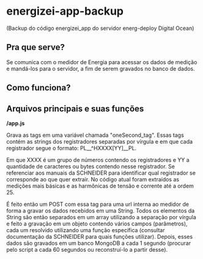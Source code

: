 # energizei-app-backup
(Backup do código energizei_app do servidor energ-deploy Digital Ocean)

## Pra que serve?

Se comunica com o medidor de Energia para acessar os dados de medição e mandá-los para o servidor, a fim de serem gravados no banco de dados.


## Como funciona?


## Arquivos principais e suas funções

**/app.js**

Grava as tags em uma variável chamada "oneSecond_tag". Essas tags contém as strings dos registradores separadas por vírgula e em que cada registrador segue o formato: PL__^HXXXX[YY]__PL.

Em que XXXX é um grupo de números contendo os registradores e YY a quantidade de caracteres ou bytes contendo nesse registrador. Se referenciar aos manuais da SCHNEIDER para identificar qual registrador se corresponde ao que quer extrair. No código atual foram extraídos as medições mais básicas e as harmônicas de tensão e corrente até a ordem 25.

É feito então um POST com essa tag para uma url interna ao medidor de forma a gravar os dados recebidos em uma String. Todos os elementos da String são então separados em um array utilizando a separação por vírgula e feito a gravação em um objeto contendo vários campos (parâmetros), cada um resolvido utilizando uma função específica (consultar documentação da SCHNEIDER para quais funções utilizar). Depois, esses dados são gravados em um banco MongoDB a cada 1 segundo (procurar pelo script a cada 60 segundos ou reconstruí-lo a partir desse).

